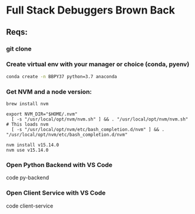 # Full Stack Debuggers Brown Back

## Reqs:
### git clone 

### Create virtual env with your manager or choice (conda, pyenv)
```bash
conda create -n BBPY37 python=3.7 anaconda
```

### Get NVM and a node version:
```
brew install nvm
```
```
export NVM_DIR="$HOME/.nvm"
  [ -s "/usr/local/opt/nvm/nvm.sh" ] && . "/usr/local/opt/nvm/nvm.sh"  # This loads nvm
  [ -s "/usr/local/opt/nvm/etc/bash_completion.d/nvm" ] && . "/usr/local/opt/nvm/etc/bash_completion.d/nvm" 
```
```
nvm install v15.14.0
nvm use v15.14.0
```

### Open Python Backend with VS Code
code py-backend

### Open Client Service with VS Code
code client-service